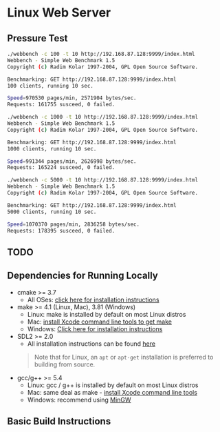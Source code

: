 # Linux Web Server



## Pressure Test

```bash
./webbench -c 100 -t 10 http://192.168.87.128:9999/index.html
Webbench - Simple Web Benchmark 1.5
Copyright (c) Radim Kolar 1997-2004, GPL Open Source Software.

Benchmarking: GET http://192.168.87.128:9999/index.html
100 clients, running 10 sec.

Speed=970530 pages/min, 2571904 bytes/sec.
Requests: 161755 susceed, 0 failed.

./webbench -c 1000 -t 10 http://192.168.87.128:9999/index.html
Webbench - Simple Web Benchmark 1.5
Copyright (c) Radim Kolar 1997-2004, GPL Open Source Software.

Benchmarking: GET http://192.168.87.128:9999/index.html
1000 clients, running 10 sec.

Speed=991344 pages/min, 2626998 bytes/sec.
Requests: 165224 susceed, 0 failed.

./webbench -c 5000 -t 10 http://192.168.87.128:9999/index.html
Webbench - Simple Web Benchmark 1.5
Copyright (c) Radim Kolar 1997-2004, GPL Open Source Software.

Benchmarking: GET http://192.168.87.128:9999/index.html
5000 clients, running 10 sec.

Speed=1070370 pages/min, 2836258 bytes/sec.
Requests: 178395 susceed, 0 failed.

```

## TODO



## Dependencies for Running Locally
* cmake >= 3.7
  * All OSes: [click here for installation instructions](https://cmake.org/install/)
* make >= 4.1 (Linux, Mac), 3.81 (Windows)
  * Linux: make is installed by default on most Linux distros
  * Mac: [install Xcode command line tools to get make](https://developer.apple.com/xcode/features/)
  * Windows: [Click here for installation instructions](http://gnuwin32.sourceforge.net/packages/make.htm)
* SDL2 >= 2.0
  * All installation instructions can be found [here](https://wiki.libsdl.org/Installation)
  >Note that for Linux, an `apt` or `apt-get` installation is preferred to building from source. 
* gcc/g++ >= 5.4
  * Linux: gcc / g++ is installed by default on most Linux distros
  * Mac: same deal as make - [install Xcode command line tools](https://developer.apple.com/xcode/features/)
  * Windows: recommend using [MinGW](http://www.mingw.org/)

## Basic Build Instructions



